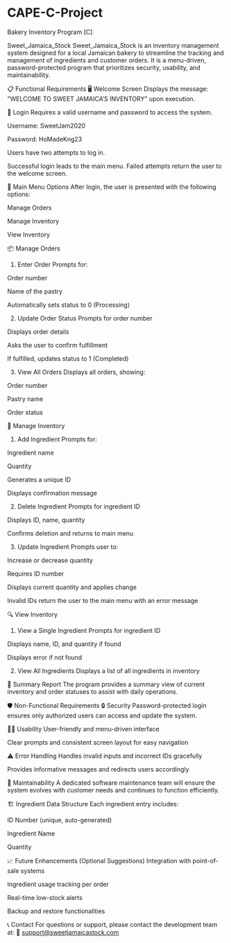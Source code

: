 # CAPE-C-Project
Bakery Inventory Program [C]

Sweet_Jamaica_Stock
Sweet_Jamaica_Stock is an inventory management system designed for a local Jamaican bakery to streamline the tracking and management of ingredients and customer orders. It is a menu-driven, password-protected program that prioritizes security, usability, and maintainability.

📋 Functional Requirements
🖥️ Welcome Screen
Displays the message: "WELCOME TO SWEET JAMAICA’S INVENTORY" upon execution.

🔐 Login
Requires a valid username and password to access the system.

Username: SweetJam2020

Password: HoMadeKng23

Users have two attempts to log in.

Successful login leads to the main menu. Failed attempts return the user to the welcome screen.

🧭 Main Menu Options
After login, the user is presented with the following options:

Manage Orders

Manage Inventory

View Inventory

📦 Manage Orders
1. Enter Order
Prompts for:

Order number

Name of the pastry

Automatically sets status to 0 (Processing)

2. Update Order Status
Prompts for order number

Displays order details

Asks the user to confirm fulfillment

If fulfilled, updates status to 1 (Completed)

3. View All Orders
Displays all orders, showing:

Order number

Pastry name

Order status

🧂 Manage Inventory
1. Add Ingredient
Prompts for:

Ingredient name

Quantity

Generates a unique ID

Displays confirmation message

2. Delete Ingredient
Prompts for ingredient ID

Displays ID, name, quantity

Confirms deletion and returns to main menu

3. Update Ingredient
Prompts user to:

Increase or decrease quantity

Requires ID number

Displays current quantity and applies change

Invalid IDs return the user to the main menu with an error message

🔍 View Inventory
1. View a Single Ingredient
Prompts for ingredient ID

Displays name, ID, and quantity if found

Displays error if not found

2. View All Ingredients
Displays a list of all ingredients in inventory

🧾 Summary Report
The program provides a summary view of current inventory and order statuses to assist with daily operations.

🛡 Non-Functional Requirements
🔒 Security
Password-protected login ensures only authorized users can access and update the system.

👨‍💻 Usability
User-friendly and menu-driven interface

Clear prompts and consistent screen layout for easy navigation

⚠️ Error Handling
Handles invalid inputs and incorrect IDs gracefully

Provides informative messages and redirects users accordingly

🔧 Maintainability
A dedicated software maintenance team will ensure the system evolves with customer needs and continues to function efficiently.

🏗 Ingredient Data Structure
Each ingredient entry includes:

ID Number (unique, auto-generated)

Ingredient Name

Quantity

📈 Future Enhancements (Optional Suggestions)
Integration with point-of-sale systems

Ingredient usage tracking per order

Real-time low-stock alerts

Backup and restore functionalities

📞 Contact
For questions or support, please contact the development team at:
📧 support@sweetjamaicastock.com
